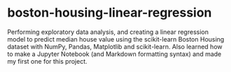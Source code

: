 # boston-housing-linear-regression
Performing exploratory data analysis, and creating a linear regression model to predict median house value using the scikit-learn Boston Housing dataset with NumPy, Pandas, Matplotlib and scikit-learn. Also learned how to make a Jupyter Notebook (and Markdown formatting syntax) and made my first one for this project.
